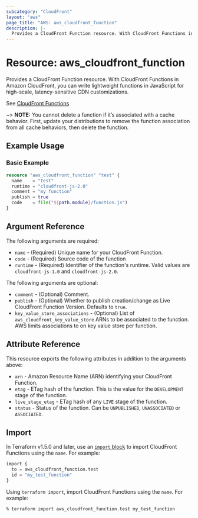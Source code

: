 ```yaml
---
subcategory: "CloudFront"
layout: "aws"
page_title: "AWS: aws_cloudfront_function"
description: |-
  Provides a CloudFront Function resource. With CloudFront Functions in Amazon CloudFront, you can write lightweight functions in JavaScript for high-scale, latency-sensitive CDN customizations.
---
```


# Resource: aws_cloudfront_function

Provides a CloudFront Function resource. With CloudFront Functions in Amazon CloudFront, you can write lightweight functions in JavaScript for high-scale, latency-sensitive CDN customizations.

See [CloudFront Functions](https://docs.aws.amazon.com/AmazonCloudFront/latest/DeveloperGuide/cloudfront-functions.html)

~> **NOTE:** You cannot delete a function if it’s associated with a cache behavior. First, update your distributions to remove the function association from all cache behaviors, then delete the function.

## Example Usage

### Basic Example

```terraform
resource "aws_cloudfront_function" "test" {
  name    = "test"
  runtime = "cloudfront-js-2.0"
  comment = "my function"
  publish = true
  code    = file("${path.module}/function.js")
}
```

## Argument Reference

The following arguments are required:

* `name` - (Required) Unique name for your CloudFront Function.
* `code` - (Required) Source code of the function
* `runtime` - (Required) Identifier of the function's runtime. Valid values are `cloudfront-js-1.0` and `cloudfront-js-2.0`.

The following arguments are optional:

* `comment` - (Optional) Comment.
* `publish` - (Optional) Whether to publish creation/change as Live CloudFront Function Version. Defaults to `true`.
* `key_value_store_associations` - (Optional) List of `aws_cloudfront_key_value_store` ARNs to be associated to the function. AWS limits associations to on key value store per function.

## Attribute Reference

This resource exports the following attributes in addition to the arguments above:

* `arn` - Amazon Resource Name (ARN) identifying your CloudFront Function.
* `etag` - ETag hash of the function. This is the value for the `DEVELOPMENT` stage of the function.
* `live_stage_etag` - ETag hash of any `LIVE` stage of the function.
* `status` - Status of the function. Can be `UNPUBLISHED`, `UNASSOCIATED` or `ASSOCIATED`.

## Import

In Terraform v1.5.0 and later, use an [`import` block](https://developer.hashicorp.com/terraform/language/import) to import CloudFront Functions using the `name`. For example:

```terraform
import {
  to = aws_cloudfront_function.test
  id = "my_test_function"
}
```

Using `terraform import`, import CloudFront Functions using the `name`. For example:

```console
% terraform import aws_cloudfront_function.test my_test_function
```
